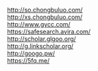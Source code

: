 http://so.chongbuluo.com/
<br>
http://xs.chongbuluo.com/
<br>
http://www.gycc.com/
<br>
https://safesearch.avira.com/
<br>
http://scholar.glgoo.org/
<br>
http://g.linkscholar.org/
<br>
http://googo.pw/
<br>
https://5fq.me/


